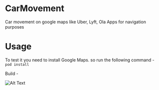 # CarMovement
Car movement on google maps like Uber, Lyft, Ola Apps for navigation purposes

# Usage
To test it you need to install Google Maps. so run the following command - `pod install`

Build - 

![Alt Text](https://github.com/rahul9988/CarMovement/blob/master/CarMovement.gif)
